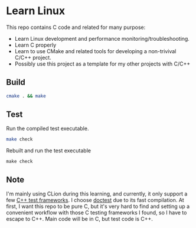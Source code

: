 # Learn Linux

This repo contains C code and related for many purpose:

- Learn Linux development and performance monitoring/troubleshooting.
- Learn C properly
- Learn to use CMake and related tools for developing a non-trivival C/C++ project.
- Possibly use this project as a template for my other projects with C/C++

## Build

```sh
cmake . && make
```

## Test

Run the compiled test executable.

```sh
make check
```

Rebuilt and run the test executable

```
make check
```

## Note

I'm mainly using CLion during this learning, and currently, it only support a
few [C++ test frameworks](https://www.jetbrains.com/help/clion/unit-testing-tutorial.html).
I choose [doctest](https://github.com/onqtam/doctest) due to its fast
compilation. At first, I want this repo to be pure C, but it's very hard to
find and setting up a convenient workflow with those C testing frameworks I
found, so I have to escape to C++. Main code will be in C, but test code is
C++.
